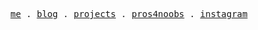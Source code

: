 <p align="center">
  <samp>
    <a href="https://gabrielmaxgb.github.io/gabrielmaxgb-arena/" target="_blank">me</a> .
    <a href="https://gabrielmaxgb.github.io/gabrielmaxgb-arena/blog" target="_blank">blog</a> .
    <a href="" target="_blank">projects</a> .
    <a href="https://www.pros4noobs.com/" target="_blank">pros4noobs</a> .
<!--     <a href="">podcasts</a> . -->
    <a href="https://www.instagram.com/_gabriellmax/">instagram</a> 
<!--     . -->
<!--     <a href="">sponsor</a> -->
  </samp>
</p>
